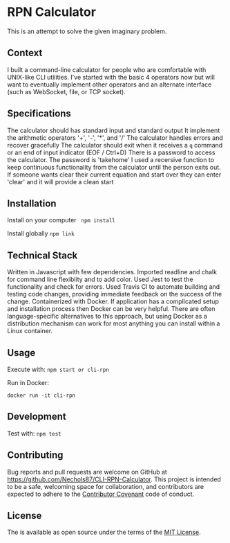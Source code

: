 # RPN Calculator

This is an attempt to solve the given imaginary problem.


Context
-----------------

I built a command-line calculator for people who are comfortable with UNIX-like CLI utilities.
I've started with the basic 4 operators now but will want to eventually implement other operators and
an alternate interface (such as WebSocket, file, or TCP socket).


Specifications
-----------------

The calculator should has standard input and standard output
It implement the arithmetic operators '+', '-', '*', and '/'
The calculator handles errors and recover gracefully
The calculator should exit when it receives a `q` command or an end of input indicator (EOF / Ctrl+D)
There is a password to access the calculator. The password is 'takehome'
I used a recersive function to keep continuous functionality from the calculator until the person exits out. 
If someone wants clear their current equation and start over they can enter 'clear' and it will provide a clean start

## Installation

Install on your computer
``` npm install```

Install globally
```npm link ```

## Technical Stack

Written in Javascript with few dependencies. Imported readline and chalk for command line flexiblity and to add color. Used Jest to test the functionality and check for errors. Used Travis CI to automate building and testing code changes, providing immediate feedback on the success of the change. Containerized with Docker. If application has a complicated setup and installation process then Docker can be very helpful. There are often language-specific alternatives to this approach, but using Docker as a distribution mechanism can work for most anything you can install within a Linux container.

## Usage

Execute with:
```npm start or cli-rpn```

Run in Docker:
```
docker run -it cli-rpn
```

## Development

Test with:
```npm test```


## Contributing

Bug reports and pull requests are welcome on GitHub at https://github.com/Nechols87/CLI-RPN-Calculator. This project is intended to be a safe, welcoming space for collaboration, and contributors are expected to adhere to the [Contributor Covenant](http://contributor-covenant.org) code of conduct.

## License

The is available as open source under the terms of the [MIT License](http://opensource.org/licenses/MIT).
